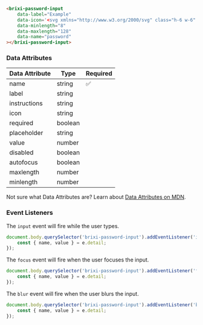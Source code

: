 ```html
<brixi-password-input
    data-label="Example"
    data-icon='<svg xmlns="http://www.w3.org/2000/svg" class="h-6 w-6" fill="none" viewBox="0 0 24 24" stroke="currentColor"><path stroke-linecap="round" stroke-linejoin="round" stroke-width="2" d="M15 7a2 2 0 012 2m4 0a6 6 0 01-7.743 5.743L11 17H9v2H7v2H4a1 1 0 01-1-1v-2.586a1 1 0 01.293-.707l5.964-5.964A6 6 0 1121 9z" /></svg>'
    data-minlength="8"
    data-maxlength="128"
    data-name="password"
></brixi-password-input>
```

### Data Attributes

| Data Attribute | Type | Required |
| -------------- | ---- | -------- |
| name | string | ✅ |
| label | string | |
| instructions | string | |
| icon | string | |
| required | boolean | |
| placeholder | string | |
| value | number | |
| disabled | boolean | |
| autofocus | boolean | |
| maxlength | number | |
| minlength | number | |

Not sure what Data Attributes are? Learn about [Data Attributes on MDN](https://developer.mozilla.org/en-US/docs/Web/HTML/Global_attributes/data-*).

### Event Listeners

The `input` event will fire while the user types.

```typescript
document.body.querySelector('brixi-password-input').addEventListener('input', (e) => {
    const { name, value } = e.detail;
});
```

The `focus` event will fire when the user focuses the input.

```typescript
document.body.querySelector('brixi-password-input').addEventListener('focus', (e) => {
    const { name, value } = e.detail;
});
```

The `blur` event will fire when the user blurs the input.

```typescript
document.body.querySelector('brixi-password-input').addEventListener('blur', (e) => {
    const { name, value } = e.detail;
});
```
